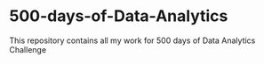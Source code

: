 # 500-days-of-Data-Analytics
This repository contains all my work for 500 days of Data Analytics Challenge
